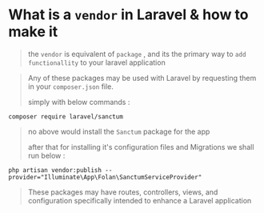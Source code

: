 # What is a `vendor` in Laravel & how to make it

> the `vendor` is equivalent of `package` , and its the primary way to `add functionallity` to your laravel application

>Any of these packages may be used with Laravel by requesting them in your `composer.json` file.
>
>simply with below commands :

```
composer require laravel/sanctum
```

> no above would install the `Sanctum` package for the app
>
> after that for installing it's configuration files and Migrations we shall run below :

```
php artisan vendor:publish --provider="Illuminate\App\Folan\SanctumServiceProvider"
```

>These packages may have routes, controllers, views, and configuration specifically intended to enhance a Laravel application